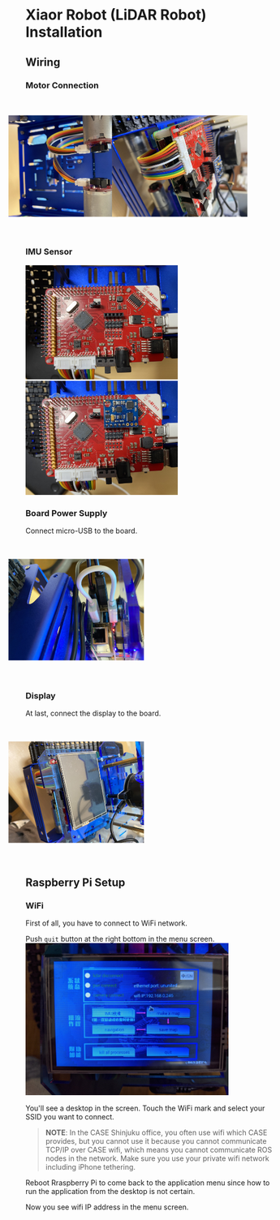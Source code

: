 # Xiaor Robot (LiDAR Robot) Installation
## Wiring
### Motor Connection

<img src="fig/motor-connect.JPG" width=200 style="transform:rotate(90deg)">
<img src="fig/motor-connect-board.JPG" width=200 style="transform:rotate(90deg)">

### IMU Sensor

<img src="fig/board.JPG" width=300>
<img src="fig/IMU-sensor-connect.JPG" width=300>

### Board Power Supply
Connect micro-USB to the board.

<img src="fig/board-power.JPG" style="transform:rotate(90deg)" width=200>

### Display
At last, connect the display to the board.

<img src="fig/display.JPG" style="transform:rotate(90deg)" width=200>

## Raspberry Pi Setup
### WiFi
First of all, you have to connect to WiFi network.

Push `quit` button at the right bottom in the menu screen.
<img src="fig/touchscreen-menu-1.jpg" width=400>

You'll see a desktop in the screen.
Touch the WiFi mark and select your SSID you want to connect.

> **NOTE**:
> In the CASE Shinjuku office, you often use wifi which CASE provides, but you cannot use it because you cannot communicate TCP/IP over CASE wifi, which means you cannot communicate ROS nodes in the network.
>  Make sure you use your private wifi network including iPhone tethering.

Reboot Rraspberry Pi to come back to the application menu since how to run the application from the desktop is not certain.

Now you see wifi IP address in the menu screen.